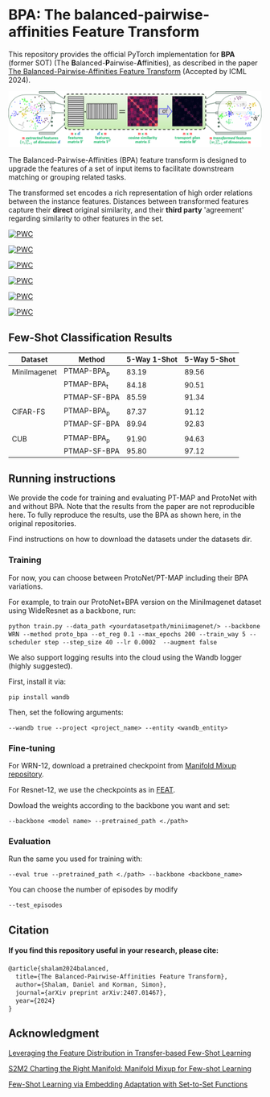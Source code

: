 # BPA: The balanced-pairwise-affinities Feature Transform

This repository provides the official PyTorch implementation for **BPA** (former SOT) (The **B**alanced-**P**airwise-**A**ffinities),
as described in the paper [The Balanced-Pairwise-Affinities Feature Transform](https://arxiv.org/abs/2407.01467) (Accepted by ICML 2024).

![BPA](bpa_workflow.png?raw=true)

The Balanced-Pairwise-Affinities (BPA) feature
transform is designed to upgrade the features of a
set of input items to facilitate downstream matching or grouping related tasks.

The transformed set encodes a rich representation of high order relations between the instance features. 
Distances between transformed features capture their **direct** original similarity, and 
their **third party** 'agreement' regarding similarity to other features in the set. 

[![PWC](https://img.shields.io/endpoint.svg?url=https://paperswithcode.com/badge/the-self-optimal-transport-feature-transform/few-shot-image-classification-on-cifar-fs-5)](https://paperswithcode.com/sota/few-shot-image-classification-on-cifar-fs-5?p=the-self-optimal-transport-feature-transform)

[![PWC](https://img.shields.io/endpoint.svg?url=https://paperswithcode.com/badge/the-self-optimal-transport-feature-transform/few-shot-image-classification-on-cifar-fs-5-1)](https://paperswithcode.com/sota/few-shot-image-classification-on-cifar-fs-5-1?p=the-self-optimal-transport-feature-transform)

[![PWC](https://img.shields.io/endpoint.svg?url=https://paperswithcode.com/badge/the-self-optimal-transport-feature-transform/few-shot-image-classification-on-cub-200-5-1)](https://paperswithcode.com/sota/few-shot-image-classification-on-cub-200-5-1?p=the-self-optimal-transport-feature-transform)

[![PWC](https://img.shields.io/endpoint.svg?url=https://paperswithcode.com/badge/the-self-optimal-transport-feature-transform/few-shot-image-classification-on-cub-200-5)](https://paperswithcode.com/sota/few-shot-image-classification-on-cub-200-5?p=the-self-optimal-transport-feature-transform)

[![PWC](https://img.shields.io/endpoint.svg?url=https://paperswithcode.com/badge/the-self-optimal-transport-feature-transform/few-shot-image-classification-on-mini-2)](https://paperswithcode.com/sota/few-shot-image-classification-on-mini-2?p=the-self-optimal-transport-feature-transform)

[![PWC](https://img.shields.io/endpoint.svg?url=https://paperswithcode.com/badge/the-self-optimal-transport-feature-transform/few-shot-image-classification-on-mini-3)](https://paperswithcode.com/sota/few-shot-image-classification-on-mini-3?p=the-self-optimal-transport-feature-transform)

## Few-Shot Classification Results

| Dataset       | Method                 | 5-Way 1-Shot  | 5-Way 5-Shot  |
| ------------- |-------------           | ------------- | ------------- |
| MiniImagenet  | PTMAP-BPA<sub>p</sub>  | 83.19         | 89.56         |
|               | PTMAP-BPA<sub>t</sub>  | 84.18         | 90.51         |
|               | PTMAP-SF-BPA           | 85.59         | 91.34         |
|               |                        |               |               |
| CIFAR-FS      | PTMAP-BPA<sub>p</sub>  | 87.37         | 91.12         |
|               | PTMAP-SF-BPA           | 89.94         | 92.83         |
|               |                        |               |               |
| CUB           | PTMAP-BPA<sub>p</sub>  | 91.90         | 94.63         |
|               | PTMAP-SF-BPA           | 95.80         | 97.12         |

## Running instructions
We provide the code for training and evaluating PT-MAP and ProtoNet with and without BPA.
Note that the results from the paper are not reproducible here. 
To fully reproduce the results, use the BPA as shown here, in the original repositories.

Find instructions on how to download the datasets under the datasets dir.

### Training
For now, you can choose between ProtoNet/PT-MAP including their BPA variations.

For example, to train our ProtoNet+BPA version on the MiniImagenet dataset using WideResnet as a backbone, run:

```
python train.py --data_path <yourdatasetpath/miniimagenet/> --backbone WRN --method proto_bpa --ot_reg 0.1 --max_epochs 200 --train_way 5 --scheduler step --step_size 40 --lr 0.0002  --augment false
```

We also support logging results into the cloud using the Wandb logger (highly suggested).

First, install it via:
```
pip install wandb
```

Then, set the following arguments:
```
--wandb true --project <project_name> --entity <wandb_entity>
```

### Fine-tuning
For WRN-12, download a pretrained checkpoint from [Manifold Mixup repository](https://github.com/nupurkmr9/S2M2_fewshot).

For Resnet-12, we use the checkpoints as in [FEAT](https://github.com/Sha-Lab/FEAT).

Dowload the weights according to the backbone you want and set:
```
--backbone <model name> --pretrained_path <./path>
```

### Evaluation
Run the same you used for training with:
```
--eval true --pretrained_path <./path> --backbone <backbone_name>
```
You can choose the number of episodes by modify
```
--test_episodes
```

## Citation

<p>

#### If you find this repository useful in your research, please cite:
    @article{shalam2024balanced,
      title={The Balanced-Pairwise-Affinities Feature Transform},
      author={Shalam, Daniel and Korman, Simon},
      journal={arXiv preprint arXiv:2407.01467},
      year={2024}
    }
    
</p>

## Acknowledgment
[Leveraging the Feature Distribution in Transfer-based Few-Shot Learning](https://github.com/yhu01/PT-MAP)

[S2M2 Charting the Right Manifold: Manifold Mixup for Few-shot Learning](https://arxiv.org/pdf/1907.12087.pdf)

[Few-Shot Learning via Embedding Adaptation with Set-to-Set Functions](https://arxiv.org/pdf/1812.03664.pdf)
